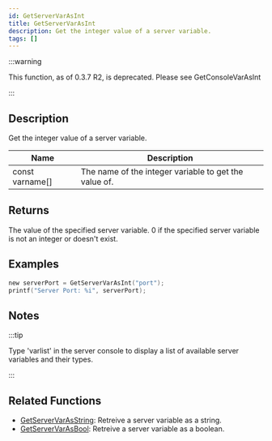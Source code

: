 ```yaml
---
id: GetServerVarAsInt
title: GetServerVarAsInt
description: Get the integer value of a server variable.
tags: []
---
```


:::warning

This function, as of 0.3.7 R2,  is deprecated.  Please see GetConsoleVarAsInt

:::

## Description

Get the integer value of a server variable.


| Name | Description |
|------|-------------|
|const varname[] | The name of the integer variable to get the value of.|


## Returns

The value of the specified server variable. 0 if the specified server variable is not an integer or doesn't exist.


## Examples


```c
new serverPort = GetServerVarAsInt("port");
printf("Server Port: %i", serverPort);
```


## Notes

:::tip

Type 'varlist' in the server console to display a list of available server variables and their types.

:::


## Related Functions


-  [GetServerVarAsString](../functions/GetServerVarAsString.md): Retreive a server variable as a string.
-  [GetServerVarAsBool](../functions/GetServerVarAsBool.md): Retreive a server variable as a boolean.